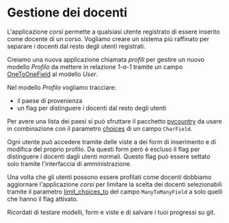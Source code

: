 # Gestione dei docenti

L'applicazione *corsi* permette a qualsiasi utente registrato di essere inserito come docente di un
corso. Vogliamo creare un sistema più raffinato per separare i docenti dal resto degli utenti
registrati.

Creiamo una nuova applicazione chiamata *profili* per gestire un nuovo modello *Profilo* da mettere
in relazione *1-a-1* tramite un campo
[OneToOneField](https://docs.djangoproject.com/en/3.2/ref/models/fields/#django.db.models.OneToOneField)
al modello *User*.

Nel modello *Profilo* vogliamo tracciare:
- il paese di provenienza
- un flag per distinguere i docenti dal resto degli utenti

Per avere una lista dei paesi si può sfruttare il pacchetto
[pycountry](https://pypi.org/project/pycountry/) da usare in combinazione con il parametro
[choices](https://docs.djangoproject.com/en/3.2/ref/models/fields/#choices) di un campo `CharField`.

Ogni utente può accedere tramite delle viste a dei form di inserimento e di modifica del proprio profilo.
Da questi form però è escluso il flag per distinguere i docenti dagli utenti normali. Questo flag
può essere settato solo tramite l'interfaccia di amministrazione.

Una volta che gli utenti possono essere profilati come docenti dobbiamo aggiornare l'applicazione
*corsi* per limitare la scelta dei docenti selezionabili tramite il parametro
[limit_choices_to](https://docs.djangoproject.com/en/3.2/ref/models/fields/#django.db.models.ManyToManyField.limit_choices_to) del campo `ManyToManyField` a solo quelli che hanno il flag attivato.

Ricordati di testare modelli, form e viste e di salvare i tuoi progressi su git.
